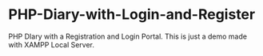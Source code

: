# PHP-Diary-with-Login-and-Register
PHP DIary with a Registration and Login Portal.
This is just a demo made with XAMPP Local Server.
